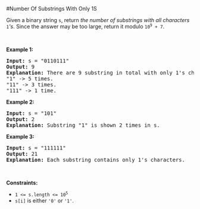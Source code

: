 #Number Of Substrings With Only 1S
<p>Given a binary string <code>s</code>, return <em>the number of substrings with all characters</em> <code>1</code><em>'s</em>. Since the answer may be too large, return it modulo <code>10<sup>9</sup> + 7</code>.</p>
<p> </p>
<p><strong class="example">Example 1:</strong></p>
<pre><strong>Input:</strong> s = "0110111"
<strong>Output:</strong> 9
<strong>Explanation:</strong> There are 9 substring in total with only 1's characters.
"1" -&gt; 5 times.
"11" -&gt; 3 times.
"111" -&gt; 1 time.</pre>
<p><strong class="example">Example 2:</strong></p>
<pre><strong>Input:</strong> s = "101"
<strong>Output:</strong> 2
<strong>Explanation:</strong> Substring "1" is shown 2 times in s.
</pre>
<p><strong class="example">Example 3:</strong></p>
<pre><strong>Input:</strong> s = "111111"
<strong>Output:</strong> 21
<strong>Explanation:</strong> Each substring contains only 1's characters.
</pre>
<p> </p>
<p><strong>Constraints:</strong></p>
<ul>
<li><code>1 &lt;= s.length &lt;= 10<sup>5</sup></code></li>
<li><code>s[i]</code> is either <code>'0'</code> or <code>'1'</code>.</li>
</ul>
